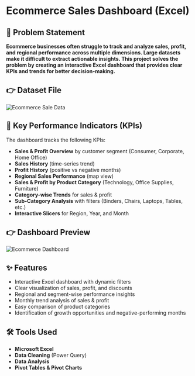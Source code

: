 # Ecommerce Sales Dashboard (Excel)

## 📝 Problem Statement  
**Ecommerce businesses often struggle to track and analyze sales, profit, and regional performance across multiple dimensions. Large datasets make it difficult to extract actionable insights. This project solves the problem by creating an **interactive Excel dashboard** that provides clear KPIs and trends for better decision-making.**  

## 👉  Dataset File 
![Ecommerce Sale Data](./Dashboard.png)  

## 📌 Key Performance Indicators (KPIs)  
The dashboard tracks the following KPIs:  
- **Sales & Profit Overview** by customer segment (Consumer, Corporate, Home Office)  
- **Sales History** (time-series trend)  
- **Profit History** (positive vs negative months)  
- **Regional Sales Performance** (map view)  
- **Sales & Profit by Product Category** (Technology, Office Supplies, Furniture)  
- **Category-wise Trends** for sales & profit  
- **Sub-Category Analysis** with filters (Binders, Chairs, Laptops, Tables, etc.)  
- **Interactive Slicers** for Region, Year, and Month  

## 👉  Dashboard Preview  
![Ecommerce Dashboard](./Dashboard.png)  

## ✨ Features  
- Interactive Excel dashboard with dynamic filters  
- Clear visualization of sales, profit, and discounts  
- Regional and segment-wise performance insights  
- Monthly trend analysis of sales & profit  
- Easy comparison of product categories  
- Identification of growth opportunities and negative-performing months  

## 🛠️ Tools Used  
- **Microsoft Excel**  
- **Data Cleaning** (Power Query)  
- **Data Analysis**  
- **Pivot Tables & Pivot Charts**


